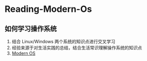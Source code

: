 # Reading-Modern-Os

## 如何学习操作系统

1. 结合 Linux/Windows 两个系统的知识点进行交叉学习
2. 经验来源于对生活实践的总结，结合生活常识理解操作系统的知识点
3. [Modern OS](<https://book.douban.com/subject/25864553/>)